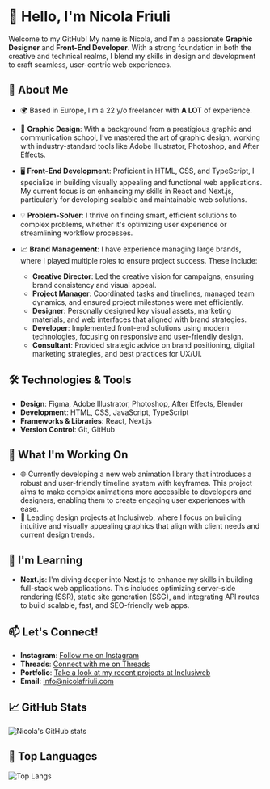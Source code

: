 # 👋 Hello, I'm Nicola Friuli

Welcome to my GitHub! My name is Nicola, and I'm a passionate **Graphic Designer** and **Front-End Developer**. With a strong foundation in both the creative and technical realms, I blend my skills in design and development to craft seamless, user-centric web experiences.

## 🌟 About Me

- 🌍 Based in Europe, I'm a 22 y/o freelancer with **A LOT** of experience.
- 🎨 **Graphic Design**: With a background from a prestigious graphic and communication school, I've mastered the art of graphic design, working with industry-standard tools like Adobe Illustrator, Photoshop, and After Effects.
- 🖥️ **Front-End Development**: Proficient in HTML, CSS, and TypeScript, I specialize in building visually appealing and functional web applications. My current focus is on enhancing my skills in React and Next.js, particularly for developing scalable and maintainable web solutions.
- 💡 **Problem-Solver**: I thrive on finding smart, efficient solutions to complex problems, whether it's optimizing user experience or streamlining workflow processes.
- 📈 **Brand Management**: I have experience managing large brands, where I played multiple roles to ensure project success. These include:

  - **Creative Director**: Led the creative vision for campaigns, ensuring brand consistency and visual appeal.
  - **Project Manager**: Coordinated tasks and timelines, managed team dynamics, and ensured project milestones were met efficiently.
  - **Designer**: Personally designed key visual assets, marketing materials, and web interfaces that aligned with brand strategies.
  - **Developer**: Implemented front-end solutions using modern technologies, focusing on responsive and user-friendly design.
  - **Consultant**: Provided strategic advice on brand positioning, digital marketing strategies, and best practices for UX/UI.

## 🛠️ Technologies & Tools

- **Design**: Figma, Adobe Illustrator, Photoshop, After Effects, Blender
- **Development**: HTML, CSS, JavaScript, TypeScript
- **Frameworks & Libraries**: React, Next.js
- **Version Control**: Git, GitHub

## 🚀 What I'm Working On

- 🌐 Currently developing a new web animation library that introduces a robust and user-friendly timeline system with keyframes. This project aims to make complex animations more accessible to developers and designers, enabling them to create engaging user experiences with ease.
- 🎨 Leading design projects at Inclusiweb, where I focus on building intuitive and visually appealing graphics that align with client needs and current design trends.

## 🌱 I'm Learning

- **Next.js**: I'm diving deeper into Next.js to enhance my skills in building full-stack web applications. This includes optimizing server-side rendering (SSR), static site generation (SSG), and integrating API routes to build scalable, fast, and SEO-friendly web apps.

## 📫 Let's Connect!

- **Instagram**: [Follow me on Instagram](https://www.instagram.com/nicola.friuli)
- **Threads**: [Connect with me on Threads](https://www.threads.net/nicola.friuli)
- **Portfolio**: [Take a look at my recent projects at Inclusiweb](https://inclusiweb.it/portfolio)
- **Email**: info@nicolafriuli.com

## 📈 GitHub Stats

![Nicola's GitHub stats](https://github-readme-stats.vercel.app/api?username=NicolaFriuli&show_icons=true&theme=radical)

## 🌟 Top Languages

![Top Langs](https://github-readme-stats.vercel.app/api/top-langs/?username=NicolaFriuli&layout=compact&theme=radical)

